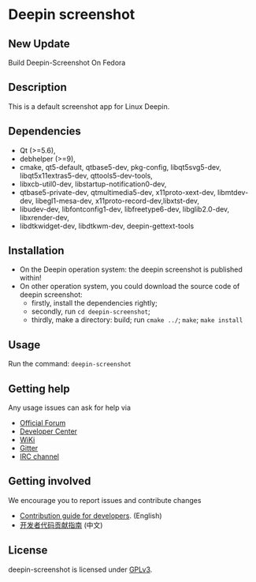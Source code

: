 # Deepin screenshot

## New Update

Build Deepin-Screenshot On Fedora

## Description

This is a default screenshot app for Linux Deepin.

## Dependencies

- Qt (>=5.6),
- debhelper (>=9),
- cmake, qt5-default, qtbase5-dev, pkg-config, libqt5svg5-dev, libqt5x11extras5-dev, qttools5-dev-tools,
- libxcb-util0-dev, libstartup-notification0-dev,
- qtbase5-private-dev, qtmultimedia5-dev, x11proto-xext-dev, libmtdev-dev, libegl1-mesa-dev, x11proto-record-dev,libxtst-dev,
- libudev-dev, libfontconfig1-dev, libfreetype6-dev, libglib2.0-dev, libxrender-dev,
- libdtkwidget-dev, libdtkwm-dev, deepin-gettext-tools

## Installation

- On the Deepin operation system: the deepin screenshot is published within!
- On other operation system, you could download the source code of deepin screenshot:
    - firstly, install the dependencies rightly;
    - secondly, run `cd deepin-screenshot`;
    - thirdly, make a directory: build; run `cmake ../`; `make`; `make install`

## Usage
Run the command: `deepin-screenshot`

## Getting help

Any usage issues can ask for help via

* [Official Forum](https://bbs.deepin.org/)
* [Developer Center](https://github.com/linuxdeepin/developer-center)
* [WiKi](https://wiki.deepin.org/)
* [Gitter](https://gitter.im/orgs/linuxdeepin/rooms)
* [IRC channel](https://webchat.freenode.net/?channels=deepin)

## Getting involved

We encourage you to report issues and contribute changes

* [Contribution guide for developers](https://github.com/linuxdeepin/developer-center/wiki/Contribution-Guidelines-for-Developers-en). (English)
* [开发者代码贡献指南](https://github.com/linuxdeepin/developer-center/wiki/Contribution-Guidelines-for-Developers) (中文)

## License

deepin-screenshot is licensed under [GPLv3](LICENSE).
